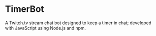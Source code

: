 # TimerBot
A Twitch.tv stream chat bot designed to keep a timer in chat; developed with JavaScript using Node.js and npm.

